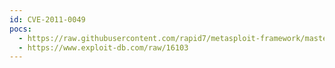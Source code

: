 ```yaml
---
id: CVE-2011-0049
pocs:
  - https://raw.githubusercontent.com/rapid7/metasploit-framework/master/modules/auxiliary/scanner/http/majordomo2_directory_traversal.rb
  - https://www.exploit-db.com/raw/16103
---
```

